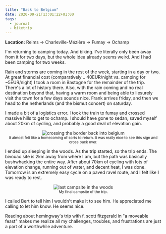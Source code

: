 ```yaml
---
title: "Back to Belgium"
date: 2020-09-21T13:01:22+01:00
tags:
  - journal
  - biketrip
---
```


**Location:** Reims -> Charleville-Mézière -> Fumay -> Ochamp

I'm returning to camping today. And biking. I've literally only been away
from it for two days, but the whole idea already seems weird. And I had been
camping for two weeks.

Rain and storms are coming in the rest of the week, starting in a day or two.
At great financial cost (comparatively .. 40EUR/night vs. camping for
~5EUR/night) I took a room in Bastogne for the remainder of the trip. There's
a lot of history there. Also, with the rain coming and no real destination
beyond that, having a warm room and being able to liesurely visit the town
for a few days sounds nice. Frank arrives friday, and then we head to the
netherlands (and the bismut concert) on saturday.

I made a bit of a logistics error. I took the train to fumay and crossed
massive hills to get to ochamp. I should have gone to sedan, saved myself
about 20km of cycling, and probably a good deal of elevation gain.

<div style="text-align:center;">
<img style="max-width: 90%; width: auto; height: auto;" loading="lazy" src="/images/belgique.jpg" alt="crossing the border back into belgium">
<figcaption><small>It almost felt like a homecoming of sorts to return. It was really nice to see this sign and cross back over.</small></figcaption>
</div>

I ended up sleeping in the woods. As the trip started, so the trip ends. The
bivouac site is 2km away from where I am, but the path was basically
bushwhacking the entire way. After about 70km of cycling with lots of
elevation change, running out of water, and decent heat, I was done. Tomorrow
is an extremely easy cycle on a paved ravel route, and I felt like I was
ready to rest.

<div style="text-align:center;">
<img style="max-width: 90%; width: auto; height: auto;" loading="lazy" src="/images/ochamp_camping.jpg" alt="last campsite in the woods">
<figcaption><small>My final campsite of the trip.</small></figcaption>
</div>

I called Bert to tell him I wouldn't make it to see him. He appreciated me calling to let him know. He seems nice.

Reading about hemingway's trip with f. scott fitzgerald in "a moveable feast"
makes me realize all my challenges, troubles, and frustrations are just a
part of a worthwhile adventure.